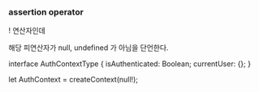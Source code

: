 ### assertion operator

!
연산자인데

해당 피연산자가 null, undefined 가 아님을 단언한다.

interface AuthContextType {
isAuthenticated: Boolean;
currentUser: {};
}

let AuthContext = createContext<AuthContextType>(null!);
